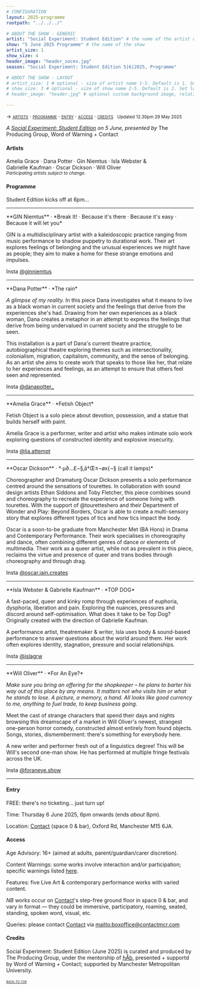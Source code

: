 ```yaml
---
# CONFIGURATION
layout: 2025-programme
rootpath: "../../../"

# ABOUT THE SHOW - GENERIC
artist: "Social Experiment: Student Edition" # the name of the artist or company
show: "5 June 2025 Programme" # the name of the show
artist_size: 1
show_size: 4
header_image: "header_socex.jpg"  
season: "Social Experiment: Student Edition 5|6|2025, Programme"

# ABOUT THE SHOW - LAYOUT
# artist_size: 1 # optional - size of artist name 1-5. Default is 1. Set longer names to lower values
# show_size: 3 # optional - size of show name 2-5. Default is 2. Set longer names to lower values
# header_image: "header.jpg" # optional custom background image, relative to current page

---
```

<span style='font-variant: small-caps'>→ [artists](/socialexperiment/studentedition/#artists) · [programme](/socialexperiment/studentedition/#programme) · [entry](/socialexperiment/studentedition/#entry) · [access](/socialexperiment/studentedition/#access) · [credits](/socialexperiment/studentedition/#credits)</span>&ensp; <small>Updated 12.30pm 29 May 2025</small>          
         
*A [Social Experiment: Student Edition](/socialexperiment) on 5 June, presented by* The Producing Group, Word of Warning + Contact         
         
#### Artists        
Amelia&nbsp;Grace&nbsp;· Dana&nbsp;Potter&nbsp;· Gin&nbsp;Niemtus&nbsp;· Isla&nbsp;Webster&nbsp;& Gabrielle&nbsp;Kaufman&nbsp;· Oscar&nbsp;Dickson&nbsp;· Will&nbsp;Oliver<br><small>*Participating&nbsp;artists subject&nbsp;to&nbsp;change.*</small>     
         
#### Programme        
Student Edition kicks off at 6pm…         
<hr>         
**GIN Niemtus** · *Break It! · Because it's there · Because it's easy · Because it will let you*         

GIN is a multidisciplinary artist with a kaleidoscopic practice ranging from music performance to shadow puppetry to durational work. Their art explores feelings of belonging and the unusual experiences we might have as people; they aim to make a home for these strange emotions and impulses.         

Insta <a href="https://instagram.com/ginniemtus" target="_blank">@ginniemtus</a>          
<hr>         
**Dana Potter** · *The rain*         

*A glimpse of my reality.* In this piece Dana investigates what it means to live as a black woman in current society and the feelings that derive from the experiences she's had. Drawing from her own experiences as a black woman, Dana creates a metaphor in an attempt to express the feelings that derive from being undervalued in current society and the struggle to be seen. 

This installation is a part of Dana's current theatre practice, autobiographical theatre exploring themes such as intersectionality, colonialism, migration, capitalism, community, and the sense of belonging. As an artist she aims to create work that speaks to those like her, that relate to her experiences and feelings, as an attempt to ensure that others feel seen and represented.         

Insta <a href="https://instagram.com/danapotter_" target="_blank">@danapotter_</a>          
<hr>         
**Amelia Grace** · *Fetish Object*         

Fetish Object is a solo piece about devotion, possession, and a statue that builds herself with paint. 

Amelia Grace is a performer, writer and artist who makes intimate solo work exploring questions of constructed identity and explosive insecurity.         

Insta <a href="https://instagram.com/lia.attempt" target="_blank">@lia.attempt</a>          
<hr>         
**Oscar Dickson** · *·µ∂…£¬§‚â†Œ≤¬øx{¬§ (call it lamps)*         

Choreographer and Dramaturg Oscar Dickson presents a solo performance centred around the sensations of tourettes. In collaboration with sound design artists Ethan Siddons and Toby Fletcher, this piece combines sound and choreography to recreate the experience of someone living with tourettes. With the support of @touretteshero and their Department of Wonder and Play: Beyond Borders, Oscar is able to create a multi-sensory story that explores different types of tics and how tics impact the body. 

Oscar is a soon-to-be graduate from Manchester Met (BA Hons) in Drama and Contemporary Performance. Their work specialises in choreography and dance, often combining different genres of dance or elements of multimedia. Their work as a queer artist, while not as prevalent in this piece, reclaims the virtue and presence of queer and trans bodies through choreography and through drag.         

Insta <a href="https://instagram.com/oscar.iain.creates" target="_blank">@oscar.iain.creates</a>          
<hr>         
**Isla Webster & Gabrielle Kaufman** · *TOP DOG*         

A fast-paced, queer and kinky romp through experiences of euphoria, dysphoria, liberation and pain. Exploring the nuances, pressures and discord around self-optimisation. What does it take to be Top Dog? 
Originally created with the direction of Gabrielle Kaufman.         

A performance artist, theatremaker & writer, Isla uses body & sound-based performance to answer questions about the world around them. Her work often explores identity, stagnation, pressure and social relationships.         

Insta <a href="https://instagram.com/islagrw" target="_blank">@islagrw</a>          
<hr>         
**Will Oliver** · *For An Eye?*         

*Make sure you bring an offering for the shopkeeper – he plans to barter his way out of this place by any means. It matters not who visits him or what he stands to lose. A picture, a memory, a hand. All looks like good currency to me, anything to fuel trade, to keep business going.* 

Meet the cast of strange characters that spend their days and nights browsing this dreamscape of a market in Will Oliver's newest, strangest one-person horror comedy, constructed almost entirely from found objects. Songs, stories, dismemberment: there's something for everybody here.         

A new writer and performer fresh out of a linguistics degree! This will be Will's second one-man show. He has performed at multiple fringe festivals across the UK.         

Insta <a href="https://instagram.com/foraneye.show" target="_blank">@foraneye.show</a>          
<hr>        
         
#### Entry         
FREE: there's no ticketing… just turn up!         
         
Time: Thursday 6 June 2025, 6pm onwards (ends *about* 8pm).         
          
Location: <a href="https://contactmcr.com/visit/getting-here" target="_blank">Contact</a> (space 0 & bar), Oxford Rd, Manchester M15 6JA.         
         
#### Access         
Age Advisory: 16+ (aimed at adults, parent/guardian/carer discretion).         
          
Content Warnings: some works involve interaction and/or participation; specific warnings listed [here](/warnings).         
          
Features: five Live Art & contemporary performance works with varied content.         
         
*NB* works occur on <a href="https://contactmcr.com/visit/access" target="_blank">Contact</a>'s step-free ground floor in space 0 & bar, and vary in format — they could be immersive, participatory, roaming, seated, standing, spoken word, visual, etc.         
         
Queries: please contact <a href="https://contactmcr.com/visit/access" target="_blank">Contact</a> via <mailto:boxoffice@contactmcr.com>        
         
#### Credits          
Social Experiment: Student Edition (June 2025) is curated and produced by The Producing Group, under the mentorship of [hÅb](/hab), presented + supportd by Word of Warning + Contact; supported by Manchester Metropolitan University.
                 
<small><span style='font-variant: small-caps'>[back to top](/socialexperiment/may2025)</span></small>
